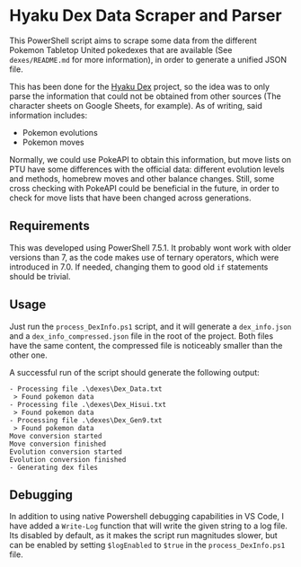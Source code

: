 # Hyaku Dex Data Scraper and Parser

This PowerShell script aims to scrape some data from the different Pokemon Tabletop United pokedexes that are available (See `dexes/README.md` for more information), in order to generate a unified JSON file. 

This has been done for the [Hyaku Dex](https://github.com/HyakuKaidankai/hyaku-dex) project, so the idea was to only parse the information that could not be obtained from other sources (The character sheets on Google Sheets, for example). As of writing, said information includes:
- Pokemon evolutions 
- Pokemon moves

Normally, we could use PokeAPI to obtain this information, but move lists on PTU have some differences with the official data: different evolution levels and methods, homebrew moves and other balance changes. Still, some cross checking with PokeAPI could be beneficial in the future, in order to check for move lists that have been changed across generations.

## Requirements

This was developed using PowerShell 7.5.1. It probably wont work with older versions than 7, as the code makes use of ternary operators, which were introduced in 7.0. If needed, changing them to good old `if` statements should be trivial.

## Usage

Just run the `process_DexInfo.ps1` script, and it will generate a `dex_info.json` and a `dex_info_compressed.json` file in the root of the project. Both files have the same content, the compressed file is noticeably smaller than the other one.

A successful run of the script should generate the following output:
```
- Processing file .\dexes\Dex_Data.txt
 > Found pokemon data
- Processing file .\dexes\Dex_Hisui.txt
 > Found pokemon data
- Processing file .\dexes\Dex_Gen9.txt
 > Found pokemon data
Move conversion started
Move conversion finished
Evolution conversion started
Evolution conversion finished
- Generating dex files
```

## Debugging

In addition to using native Powershell debugging capabilities in VS Code, I have added a `Write-Log` function that will write the given string to a log file. Its disabled by default, as it makes the script run magnitudes slower, but can be enabled by setting `$logEnabled` to `$true` in the `process_DexInfo.ps1` file.